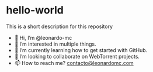 # hello-world
This is a short description for this repository

- 👋 Hi, I’m @leonardo-mc
- 👀 I’m interested in multiple things.
- 🌱 I’m currently learning how to get started with GitHub.
- 💞️ I’m looking to collaborate on WebTorrent projects.
- 📫 How to reach me? contacto@leonardomc.com

